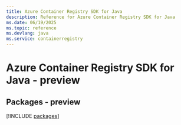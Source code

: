 ```yaml
---
title: Azure Container Registry SDK for Java
description: Reference for Azure Container Registry SDK for Java
ms.date: 06/19/2025
ms.topic: reference
ms.devlang: java
ms.service: containerregistry
---
```

# Azure Container Registry SDK for Java - preview
## Packages - preview
[!INCLUDE [packages](container-registry-index.md)]